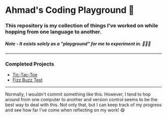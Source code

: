 # Ahmad's Coding Playground 🎪

### This repository is my collection of things I've worked on while hopping from one language to another.

##### Note - It exists solely as a "playground" for me to experiment in. 👨🏽‍🔬

---
### Completed Projects
- [Tic-Tac-Toe](https://github.com/Razatastic/tic-tac-toe)
- [Fizz Buzz Test](https://github.com/Razatastic/fizzbuzztest)
---

Normally, I wouldn't commit something like this. However, I tend to hop around from one computer to another and version control seems to be the best way to deal with this. Not only that, but I can keep track of my progress and see how far I've come when reflecting on my work! 😄
